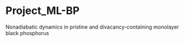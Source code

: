 # Project_ML-BP
Nonadiabatic dynamics in pristine and divacancy-containing monolayer black phosphorus
